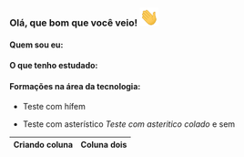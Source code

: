 ### Olá, que bom que você veio! <img height="32" src="https://github.com/itsalle/itsalle/raw/main/images/Hi.gif">

#### Quem sou eu:

#### O que tenho estudado:

#### Formações na área da tecnologia:

- Teste com hífem

* Teste com asterístico
*Teste com asteritico colado* e sem

| Criando coluna | Coluna dois |
| --- | --- |
